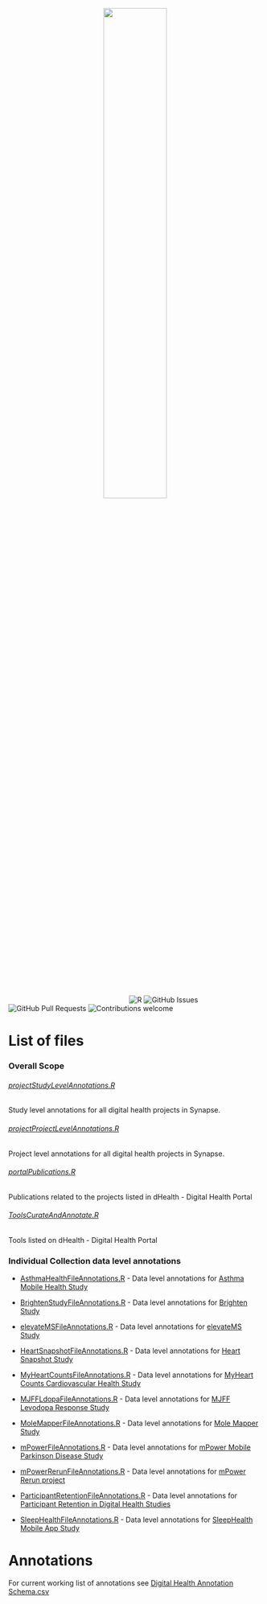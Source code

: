 <p align="center"><img width=50% src="https://dhealth.synapse.org/static/media/logoHeader.af2d17d5.svg"></p>



&nbsp;&nbsp;&nbsp;&nbsp;&nbsp;&nbsp;&nbsp;&nbsp;&nbsp;&nbsp;&nbsp;&nbsp;&nbsp;&nbsp;&nbsp;&nbsp;&nbsp;&nbsp;&nbsp;&nbsp;&nbsp;&nbsp;&nbsp;&nbsp;&nbsp;&nbsp;&nbsp;&nbsp;&nbsp;&nbsp;&nbsp;&nbsp;&nbsp;&nbsp;&nbsp;&nbsp;&nbsp;&nbsp;&nbsp;&nbsp;&nbsp;&nbsp;&nbsp;&nbsp;&nbsp;&nbsp;&nbsp;&nbsp;&nbsp;&nbsp;&nbsp;&nbsp;&nbsp;&nbsp;&nbsp;&nbsp;&nbsp;&nbsp;&nbsp;&nbsp;
![R](https://img.shields.io/badge/r-%23276DC3.svg?&style=flat&logo=r&logoColor=white)
![GitHub Issues](https://img.shields.io/github/issues/sage-bionetworks/digital-health-portal)
![GitHub Pull Requests](https://img.shields.io/github/issues-pr/Sage-Bionetworks/digital-health-portal)
![Contributions welcome](https://img.shields.io/badge/contributions-welcome-orange.svg)


# List of files

### Overall Scope
###### [projectStudyLevelAnnotations.R](https://github.com/Sage-Bionetworks/digital-health-portal/blob/master/projectStudyLevelAnnotations.R)
Study level annotations for all digital health projects in Synapse. 

###### [projectProjectLevelAnnotations.R](https://github.com/Sage-Bionetworks/digital-health-portal/blob/master/projectProjectLevelAnnotations.R)
Project level annotations for all digital health projects in Synapse. 

###### [portalPublications.R](https://github.com/Sage-Bionetworks/digital-health-portal/blob/master/portalPublications.R)
Publications related to the projects listed in dHealth - Digital Health Portal

###### [ToolsCurateAndAnnotate.R](https://github.com/Sage-Bionetworks/digital-health-portal/blob/master/ToolsCurateAndAnnotate.R)
Tools listed on dHealth - Digital Health Portal


### Individual Collection data level annotations

- [AsthmaHealthFileAnnotations.R](https://github.com/Sage-Bionetworks/digital-health-portal/blob/master/Collections%20File%20Level%20Annotations/AsthmaHealthFileAnnotations.R) - Data level annotations for [Asthma Mobile Health Study](https://www.synapse.org/#!Synapse:syn8361748/)

- [BrightenStudyFileAnnotations.R](https://github.com/Sage-Bionetworks/digital-health-portal/blob/master/Collections%20File%20Level%20Annotations/BrightenStudyFileAnnotations.R) - Data level annotations for [Brighten Study](https://www.synapse.org/#!Synapse:syn10848316/)

- [elevateMSFileAnnotations.R](https://github.com/Sage-Bionetworks/digital-health-portal/blob/master/Collections%20File%20Level%20Annotations/elevateMSFileAnnotations.R) - Data level annotations for [elevateMS Study](https://www.synapse.org/#!Synapse:syn21140362/)

- [HeartSnapshotFileAnnotations.R](https://github.com/Sage-Bionetworks/digital-health-portal/blob/master/Collections%20File%20Level%20Annotations/HeartSnapshotFileAnnotations.R) - Data level annotations for [Heart Snapshot Study](https://www.synapse.org/#!Synapse:syn22107959/)

- [MyHeartCountsFileAnnotations.R](https://github.com/Sage-Bionetworks/digital-health-portal/blob/master/Collections%20File%20Level%20Annotations/MyHeartCountsFileAnnotations.R) - Data level annotations for [MyHeart Counts Cardiovascular Health Study](https://www.synapse.org/#!Synapse:syn11269541/)

- [MJFFLdopaFileAnnotations.R](https://github.com/Sage-Bionetworks/digital-health-portal/blob/master/Collections%20File%20Level%20Annotations/MJFFLdopaFileAnnotations.R) - Data level annotations for [MJFF Levodopa Response Study](https://www.synapse.org/#!Synapse:syn20681023/)

- [MoleMapperFileAnnotations.R](https://github.com/Sage-Bionetworks/digital-health-portal/blob/master/Collections%20File%20Level%20Annotations/MoleMapperFileAnnotations.R) - Data level annotations for [Mole Mapper Study](https://www.synapse.org/#!Synapse:syn5576734/)

- [mPowerFileAnnotations.R](https://github.com/Sage-Bionetworks/digital-health-portal/blob/master/Collections%20File%20Level%20Annotations/mPowerFileAnnotations.R) - Data level annotations for [mPower Mobile Parkinson Disease Study](https://www.synapse.org/#!Synapse:syn4993293/)

- [mPowerRerunFileAnnotations.R](https://github.com/Sage-Bionetworks/digital-health-portal/blob/master/Collections%20File%20Level%20Annotations/mPowerRerunFileAnnotations.R) - Data level annotations for [mPower Rerun project](https://www.synapse.org/#!Synapse:syn23277418/)


- [ParticipantRetentionFileAnnotations.R](https://github.com/Sage-Bionetworks/digital-health-portal/blob/master/Collections%20File%20Level%20Annotations/ParticipantRetentionFileAnnotations.R) - Data level annotations for [Participant Retention in Digital Health Studies](https://www.synapse.org/#!Synapse:syn20715364/)

- [SleepHealthFileAnnotations.R](https://github.com/Sage-Bionetworks/digital-health-portal/blob/master/Collections%20File%20Level%20Annotations/SleepHealthFileAnnotations.R) - Data level annotations for [SleepHealth Mobile App Study](https://www.synapse.org/#!Synapse:syn18492837/) 

# Annotations
For current working list of annotations see [Digital Health Annotation Schema.csv](https://github.com/Sage-Bionetworks/digital-health-portal/blob/master/Digital%20Health%20Annotation%20Schema.csv)
